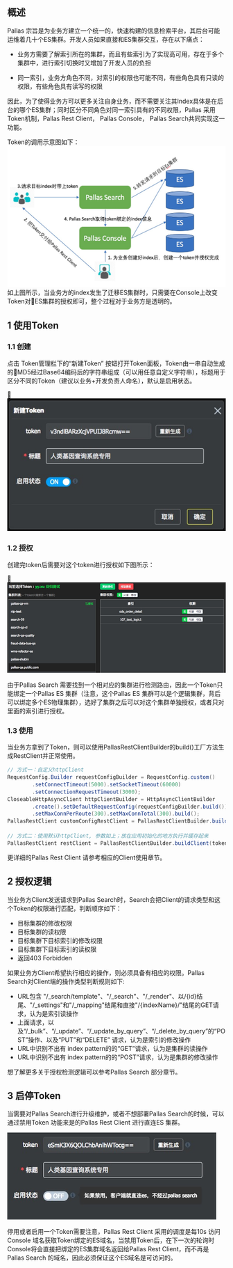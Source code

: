 ## 概述

Pallas 宗旨是为业务方建立一个统一的，快速构建的信息检索平台，其后台可能运维着几十个ES集群。开发人员如果直接和ES集群交互，存在以下痛点：

- 业务方需要了解索引所在的集群，而且有些索引为了实现高可用，存在于多个集群中，进行索引切换时又增加了开发人员的负担

- 同一索引，业务方角色不同，对索引的权限也可能不同，有些角色具有只读的权限，有些角色具有读写的权限


因此，为了使得业务方可以更多关注自身业务，而不需要关注其Index具体是在后台的哪个ES集群；同时区分不同角色对同一索引具有的不同权限，Pallas 采用Token机制，Pallas Rest Client， Pallas Console， Pallas Search共同实现这一功能。

Token的调用示意图如下：
![token调用示意图](image/token调用示意图.png)
如上图所示，当业务方的index发生了迁移ES集群时，只需要在Console上改变Token对ES集群的授权即可，整个过程对于业务方是透明的。

## 1 使用Token

### 1.1 创建

点击 Token管理栏下的“新建Token” 按钮打开Token面板，Token由一串自动生成的MD5经过Base64编码后的字符串组成（可以用任意自定义字符串），标题用于区分不同的Token（建议以业务+开发负责人命名），默认是启用状态。

![](image/新建token.png)

### 1.2 授权
创建完token后需要对这个token进行授权如下图所示：

![](image/授权.png)

由于Pallas Search 需要找到一个相对应的集群进行检测路由，因此一个Token只能绑定一个Pallas ES 集群（注意，这个Pallas ES 集群可以是个逻辑集群，背后可以绑定多个ES物理集群），选好了集群之后可以对这个集群单独授权，或者只对里面的索引进行授权。

### 1.3 使用

当业务方拿到了Token，则可以使用PallasRestClientBuilder的build()工厂方法生成RestClient并正常使用。

```java
// 方式一：自定义httpClient
RequestConfig.Builder requestConfigBuilder = RequestConfig.custom()
        .setConnectTimeout(5000).setSocketTimeout(60000)
        .setConnectionRequestTimeout(3000);
CloseableHttpAsyncClient httpClientBuilder = HttpAsyncClientBuilder
        .create().setDefaultRequestConfig(requestConfigBuilder.build())
        .setMaxConnPerRoute(300).setMaxConnTotal(300).build();
PallasRestClient customConfigRestClient = PallasRestClientBuilder.buildClient(token, httpClientBuilder, maxTimeoutMils);
 
// 方式二：使用默认httpClient, 参数如上；放在应用初始化的地方执行并缓存起来
PallasRestClient restClient = PallasRestClientBuilder.buildClient(token, maxTimeoutMils);
```
 更详细的Pallas Rest Client 请参考相应的Client使用章节。

## 2 授权逻辑

当业务方Client发送请求到Pallas Search时，Search会把Client的请求类型和这个Token的权限进行匹配，判断顺序如下：
*   目标集群的修改权限
*   目标集群的读权限
*   目标集群下目标索引的修改权限
*   目标集群下目标索引的读权限
*   返回403 Forbidden

如果业务方Client希望执行相应的操作，则必须具备有相应的权限。Pallas Search对Client端的操作类型判断规则如下:
*   URL包含 "/_search/template"、"/_search"、"/_render"、以/{id}结尾、"/_settings"和"/_mapping"结尾和直接"/{indexName}/"结尾的GET请求，认为是索引读操作
*   上面请求，以及“/_bulk”、“/_update”、“/_update_by_query”、“/_delete_by_query”的“POST”操作、以及“PUT”和“DELETE” 请求，认为是索引的修改操作
*   URL中识别不出有 index pattern的的“GET”请求，认为是集群的读操作
*   URL中识别不出有 index pattern的的“POST”请求，认为是集群的修改操作

想了解更多关于授权检测逻辑可以参考Pallas Search 部分章节。

## 3 启停Token

当需要对Pallas Search进行升级维护，或者不想部署Pallas Search的时候，可以通过禁用Token 功能来是的Pallas Rest Client 进行直连ES 集群。

![](image/启停.png)

停用或者启用一个Token需要注意，Pallas Rest Client 采用的调度是每10s 访问Console 域名获取Token绑定的ES域名，当禁用Token后，在下一次的轮询时Console将会直接把绑定的ES集群域名返回给Pallas Rest Client，而不再是Pallas Search 的域名，因此必须保证这个ES域名是可访问的。

